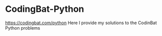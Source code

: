 # CodingBat-Python
https://codingbat.com/python
Here I provide my solutions to the CodinBat Python problems
